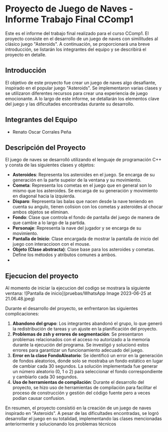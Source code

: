 # Proyecto de Juego de Naves - Informe Trabajo Final CComp1

Este es el informe del trabajo final realizado para el curso CComp1. El proyecto consiste en el desarrollo de un juego de naves con similitudes al clásico juego "Asteroids". A continuación, se proporcionará una breve introducción, se listarán los integrantes del equipo y se describirá el proyecto en detalle.

## Introducción
El objetivo de este proyecto fue crear un juego de naves algo desafiante, inspirado en el popular juego "Asteroids". Se implementaron varias clases y se utilizaron diferentes recursos para crear una experiencia de juego emocionante. A lo largo de este informe, se detallarán los elementos clave del juego y las dificultades encontradas durante su desarrollo.

## Integrantes del Equipo
- Renato Oscar Corrales Peña

## Descripción del Proyecto
El juego de naves se desarrolló utilizando el lenguaje de programación C++ y consta de las siguientes clases y objetos:

- **Asteroides**: Representa los asteroides en el juego. Se encarga de su generación en la parte supeior de la ventana y su movimiento.
- **Cometa**: Representa los cometas en el juego que en general son lo mismo que los asteroides. Se encarga de su generación y movimiento en diagonal hacia la izquierda.
- **Disparo**: Representa las balas que nacen desde la nave teniendo en cuenta su angulo, tienen colision con los cometas y asteroides al chocar ambos objetos se eliminan. 
- **Fondo**: Clase que controla el fondo de pantalla del juego de manera de que cambie a lo largo de la partida.
- **Personaje**: Representa la nave del jugador y se encarga de su movimiento.
- **Pantalla de Inicio**: Clase encargada de mostrar la pantalla de inicio del juego con interaccioon con el mouse.
- **Objeto (Clase abstracta)**: Clase base para los asteroides y cometas. Define los métodos y atributos comunes a ambos.
- 
## Ejecucion del proyecto
Al momento de iniciar la ejecucion del codigo se mostrara la siguiente ventana:
![Pantalla de inicio](pruebas/WhatsApp Image 2023-06-25 at 21.06.48.jpeg)

Durante el desarrollo del proyecto, se enfrentaron las siguientes complicaciones:

1. **Abandono del grupo**: Los integrantes abandonó el grupo, lo que generó la redistribución de tareas y un ajuste en la planificación del proyecto.
2. **Problemas de zsh y errores de segmentación**: Se presentaron problemas relacionados con el acceso no autorizado a la memoria durante la ejecución del programa. Se investigó y solucionó estos errores para garantizar un funcionamiento adecuado del juego.
3. **Error en la clase FondoAleatorio**: Se identificó un error en la generación de fondos aleatorios, donde solo se mostraba un fondo estático en lugar de cambiar cada 30 segundos. La solución implementada fue generar un número aleatorio (0, 1 o 2) para seleccionar el fondo correspondiente y cambiarlo cada 30 segundos.
4. **Uso de herramientas de compilación**: Durante el desarrollo del proyecto, se hizo uso de herramientas de compilación para facilitar el proceso de construcción y gestión del código fuente pero a veces podian causar confusion.

En resumen, el proyecto consistió en la creación de un juego de naves inspirado en "Asteroids". A pesar de las dificultades encontradas, se logró desarrollar el juego en su totalidad, implementando las clases mencionadas anteriormente y solucionando los problemas técnicos
